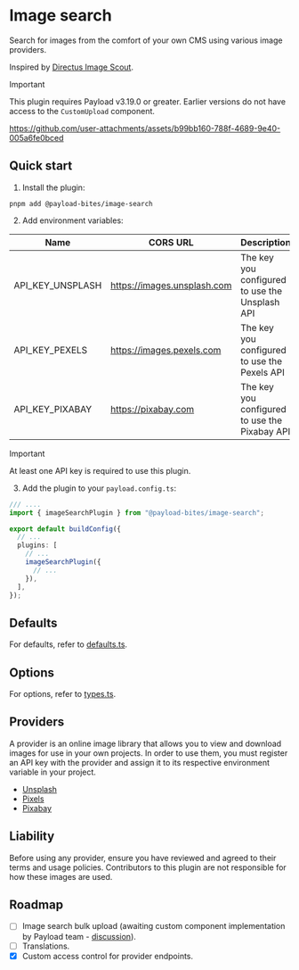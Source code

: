 # Image search

Search for images from the comfort of your own CMS using various image providers.

Inspired by [Directus Image Scout](https://github.com/resauce-dev/directus-image-scout).

> [!IMPORTANT]
> This plugin requires Payload v3.19.0 or greater. Earlier versions do not have access to the `CustomUpload` component.

https://github.com/user-attachments/assets/b99bb160-788f-4689-9e40-005a6fe0bced

## Quick start

1. Install the plugin:

```shell
pnpm add @payload-bites/image-search
```

2. Add environment variables:

| Name             | CORS URL                    | Description                                    |
| ---------------- | --------------------------- | ---------------------------------------------- |
| API_KEY_UNSPLASH | https://images.unsplash.com | The key you configured to use the Unsplash API |
| API_KEY_PEXELS   | https://images.pexels.com   | The key you configured to use the Pexels API   |
| API_KEY_PIXABAY  | https://pixabay.com         | The key you configured to use the Pixabay API  |

> [!IMPORTANT]
> At least one API key is required to use this plugin.

3. Add the plugin to your `payload.config.ts`:

```ts
/// ....
import { imageSearchPlugin } from "@payload-bites/image-search";

export default buildConfig({
  // ...
  plugins: [
    // ...
    imageSearchPlugin({
      // ...
    }),
  ],
});
```

## Defaults

For defaults, refer to [defaults.ts](./src/defaults.ts).

## Options

For options, refer to [types.ts](./src/types.ts).

## Providers

A provider is an online image library that allows you to view and download images for use in your own projects. In order to use them, you must register an API key with the provider and assign it to its respective environment variable in your project.

- [Unsplash](https://unsplash.com/developers)
- [Pixels](https://www.pexels.com/api/)
- [Pixabay](https://pixabay.com/api/docs/)

## Liability

Before using any provider, ensure you have reviewed and agreed to their terms and usage policies. Contributors to this plugin are not responsible for how these images are used.

## Roadmap

- [ ] Image search bulk upload (awaiting custom component implementation by Payload team - [discussion](https://github.com/payloadcms/payload/discussions/10191)).
- [ ] Translations.
- [x] Custom access control for provider endpoints.
